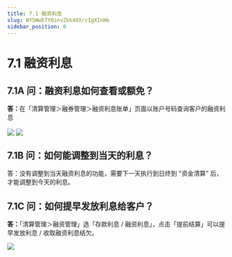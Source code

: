 ```yaml
---
title: 7.1 融资利息
slug: WY5WwEfY0invZkk4OXrcIgXInHb
sidebar_position: 0
---
```



# 7.1 融资利息

## 7.1A 问：融资利息如何查看或额免？

<b>答：</b>在「清算管理＞融券管理＞融资利息账单」页面以账户号码查询客户的融资利息

<img src="/assets/EcCEbfej8o7UdsxCyTlcodl5n2c.png" src-width="2498" src-height="1384" align="center"/>

<img src="/assets/ONLFbyzGQokfcyxEhM7c4Wjpnyg.png" src-width="2154" src-height="1360" align="center"/>

## 7.1B 问：如何能调整到当天的利息？

答：没有调整到当天融资利息的功能，需要下一天执行到日终到 "资金清算" 后，才能调整到今天的利息。

## 7.1C 问：如何提早发放利息给客户？

<b>答：</b>「清算管理＞融资管理」选「存款利息 / 融资利息」，点击「提前结算」可以提早发放利息 / 收取融资利息结欠。

<img src="/assets/Iu0Ebc3DhoXpfRxzveMc5wponvg.png" src-width="2682" src-height="1412" align="center"/>

